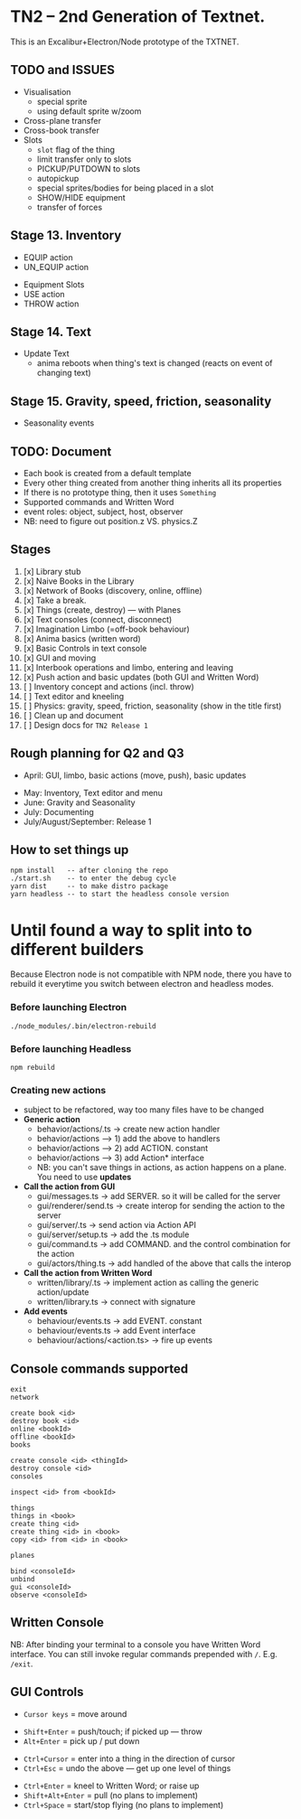 # TN2 – 2nd Generation of Textnet.

This is an Excalibur+Electron/Node prototype of the TXTNET.

## TODO and ISSUES
- Visualisation
    - special sprite
    - using default sprite w/zoom
- Cross-plane transfer
- Cross-book transfer
- Slots
    - `slot` flag of the thing
    - limit transfer only to slots
    - PICKUP/PUTDOWN to slots
    - autopickup
    - special sprites/bodies for being placed in a slot
    - SHOW/HIDE equipment
    - transfer of forces


## Stage 13. Inventory
+ EQUIP action
+ UN_EQUIP action
- Equipment Slots
- USE action
- THROW action


## Stage 14. Text
- Update Text
    - anima reboots when thing's text is changed (reacts on event of changing text)

## Stage 15. Gravity, speed, friction, seasonality
- Seasonality events

## TODO: Document
- Each book is created from a default template
- Every other thing created from another thing inherits all its properties
- If there is no prototype thing, then it uses `Something`
- Supported commands and Written Word
- event roles: object, subject, host, observer
- NB: need to figure out position.z VS. physics.Z

## Stages
1. [x] Library stub
2. [x] Naive Books in the Library
3. [x] Network of Books (discovery, online, offline)
4. [x] Take a break.
5. [x] Things (create, destroy) — with Planes
6. [x] Text consoles (connect, disconnect)
7. [x] Imagination Limbo (=off-book behaviour)
8. [x] Anima basics (written word)
9. [x] Basic Controls in text console
10. [x] GUI and moving
11. [x] Interbook operations and limbo, entering and leaving
12. [x] Push action and basic updates (both GUI and Written Word)
13. [ ] Inventory concept and actions (incl. throw)
14. [ ] Text editor and kneeling
15. [ ] Physics: gravity, speed, friction, seasonality (show in the title first)
16. [ ] Clean up and document
17. [ ] Design docs for `TN2 Release 1`

## Rough planning for Q2 and Q3
+ April: GUI, limbo, basic actions (move, push), basic updates
- May: Inventory, Text editor and menu
- June: Gravity and Seasonality 
- July: Documenting
- July/August/September: Release 1


## How to set things up
    npm install   -- after cloning the repo
    ./start.sh    -- to enter the debug cycle
    yarn dist     -- to make distro package
    yarn headless -- to start the headless console version

# Until found a way to split into to different builders
Because Electron node is not compatible with NPM node, there you have to rebuild it everytime you switch between electron and headless modes.

### Before launching Electron
    ./node_modules/.bin/electron-rebuild
### Before launching Headless
    npm rebuild

### Creating new actions
- subject to be refactored, way too many files have to be changed
- **Generic action**
    - behavior/actions/<action>.ts -> create new action handler
    - behavior/actions —> 1) add the above to handlers
    - behavior/actions —> 2) add ACTION.<action> constant
    - behavior/actions —> 3) add Action* interface
    - NB: you can't save things in actions, as action happens on a plane. You need to use **updates**
- **Call the action from GUI**
    - gui/messages.ts -> add SERVER.<action> so it will be called for the server
    - gui/renderer/send.ts -> create interop for sending the action to the server
    - gui/server/<action>.ts -> send action via Action API
    - gui/server/setup.ts -> add the <action>.ts module
    - gui/command.ts -> add COMMAND.<action> and the control combination for the action
    - gui/actors/thing.ts -> add handled of the above that calls the interop
- **Call the action from Written Word**
    - written/library/<action>.ts -> implement action as calling the generic action/update
    - written/library.ts -> connect with signature
- **Add events**
    - behaviour/events.ts -> add EVENT.<event> constant
    - behaviour/events.ts -> add Event<event> interface
    - behaviour/actions/<action.ts> -> fire up events

## Console commands supported
    exit
    network

    create book <id>
    destroy book <id>
    online <bookId>
    offline <bookId>
    books

    create console <id> <thingId>
    destroy console <id>
    consoles

    inspect <id> from <bookId>

    things
    things in <book>
    create thing <id>
    create thing <id> in <book>
    copy <id> from <id> in <book>

    planes

    bind <consoleId>
    unbind
    gui <consoleId>
    observe <consoleId>

## Written Console
NB: After binding your terminal to a console you have Written Word interface.
You can still invoke regular commands prepended with `/`. E.g. `/exit`.

## GUI Controls
+ `Cursor keys` = move around
- `Shift+Enter` = push/touch; if picked up — throw
- `Alt+Enter`   = pick up / put down
+ `Ctrl+Cursor` = enter into a thing in the direction of cursor
+ `Ctrl+Esc`    = undo the above — get up one level of things
- `Ctrl+Enter`  = kneel to Written Word; or raise up
- `Shift+Alt+Enter` = pull (no plans to implement)
- `Ctrl+Space`  = start/stop flying (no plans to implement)

